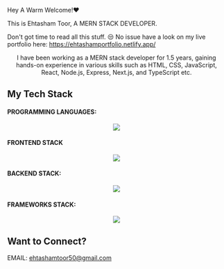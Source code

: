 Hey A Warm Welcome!❤️

This is Ehtasham Toor, A MERN STACK DEVELOPER.

Don't got time to read all this stuff. 😒 No issue have a look on my live portfolio here:
https://ehtashamportfolio.netlify.app/

<p align="center">I have been working as a MERN stack developer for 1.5 years, gaining hands-on experience in various skills such as HTML, CSS, JavaScript, React, Node.js, Express, Next.js, and TypeScript etc.</p>

<h2>My Tech Stack</h2>

<h4>PROGRAMMING LANGUAGES:</h4>

<p align="center">
  <a href="https://skillicons.dev">
    <img src="https://skillicons.dev/icons?i=javascript,ts&theme=light" />
  </a>
</p>

<h4>FRONTEND STACK</h4>
<p align="center">
  <a href="https://skillicons.dev">
    <img src="https://skillicons.dev/icons?i=html,css,react,bootstrap,tailwind,materialui&theme=light" />
  </a>
</p>

<h4>BACKEND STACK:</h4>

<p align="center">
  <a href="https://skillicons.dev">
    <img src="https://skillicons.dev/icons?i=nodejs,express,mongodb&theme=light" />
  </a>
</p>

<h4>FRAMEWORKS STACK:</h4>

<p align="center">
  <a href="https://skillicons.dev">
    <img src="https://skillicons.dev/icons?i=nextjs&theme=light" />
  </a>
</p>

<h2>Want to Connect?</h2>

EMAIL: ehtashamtoor50@gmail.com
